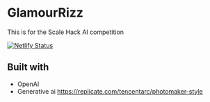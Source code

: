 # GlamourRizz
This is for the Scale Hack AI competition


[![Netlify Status](https://api.netlify.com/api/v1/badges/fa08fc33-faa7-42c8-a3d3-c159d9ffcbd7/deploy-status)](https://app.netlify.com/sites/glamourizz/deploys)

## Built with

- OpenAI
- Generative ai
https://replicate.com/tencentarc/photomaker-style
